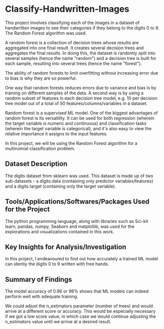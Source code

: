 # Classify-Handwritten-Images

This project involves classifying each of the images in a dataset of handwritten images to see their categories if they belong to the digits 0 to 9. The Random Forest algorithm was used.

A random forest is a collection of decision trees whose results are aggregated into one final result. It creates several decision trees and aggregates the final results. In doing this, the dataset is randomly split into several samples (hence the name "random") and a decision tree is built for each sample, resulting into several trees (hence the name "forest").

The ability of random forests to limit overfitting without increasing error due to bias is why they are so powerful.

One way that random forests reduces errors due to variance and bias is by training on different samples of the data. A second way is by using a random subset of features in each decision tree model, e.g. 10 per decision tree model out of a total of 50 features/columns/variables in a dataset.

Random forest is a supervised ML model. One of the biggest advantages of random forest is its versatility. It can be used for both regression (wherein the target variable is numeric and continuous) and classification tasks (wherein the target variable is categorical), and it's also easy to view the relative importance it assigns to the input features.

In this project, we will be using the Random Forest algorithm for a multinomial classification problem.

## Dataset Description
The digits dataset from sklearn was used. This dataset is made up of two sub-datasets - a digits.data (containing only predictor variables/features) and a digits.target (containing only the target variable).

## Tools/Applications/Softwares/Packages Used for the Project
The python programming language, along with libraries such as Sci-kit learn, pandas, numpy, Seaborn and matplotlib, was used for the explorations and visualizations contained in this work.

## Key Insights for Analysis/Investigation
In this project, I endeavoured to find out how accurately a trained ML model can identiy the digits 0 to 9 written with free hands.

## Summary of Findings
The model accuracy of 0.96 or 96% shows that ML models can indeed perform well with adequate training.

We could adjust the n_estimators parameter (number of trees) and would arrive at a different score or accuracy. This would be especially necessary if we got a low score value, in which case we would continue adjusting the n_estimators value until we arrive at a desired result.
